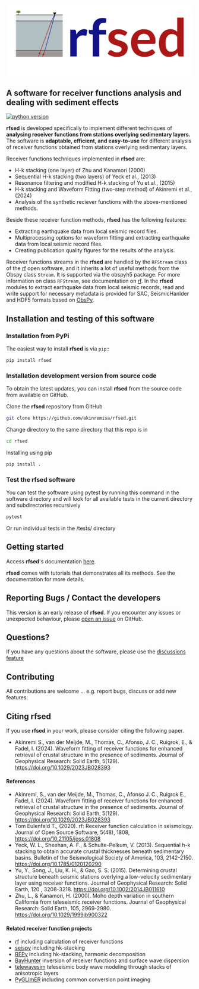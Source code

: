 <img src="docs/logo/rfsed_logo_horizontal.png" alt="rfsed logo" width="600"/>


## A software for receiver functions analysis and dealing with sediment effects 

[![python version](https://img.shields.io/pypi/pyversions/rf.svg)](https://python.org)


**rfsed** is developed specifically to implement different techniques of 
**analysing receiver functions from stations overlying sedimentary layers.** 
The software is **adaptable, efficient, and easy-to-use** for different 
analysis of receiver functions obtained from stations overlying sedimentary layers.

Receiver functions techniques implemented in **rfsed** are:
+ H-k stacking (one layer) of Zhu and Kanamori (2000)
+ Sequential H-k stacking (two layers) of Yeck et al., (2013)
+ Resonance filtering and modified H-k stacking of Yu et al., (2015)
+ H-k stacking and Waveform Fitting (two-step method) of Akinremi et al., (2024)
+ Analysis of the synthetic reciever functions with the above-mentioned methods.


Beside these receiver function methods, **rfsed** has the following features:
+ Extracting earthquake data from local seismic record files.
+ Multiprocessing options for waveform fitting and extracting earthquake 
data from local seismic record files.
+ Creating publication quality figures for the results of the analysis.


Receiver functions streams in the **rfsed** are handled by the `RFStream` class of the 
[rf](https://github.com/trichter/rf) open software, and it inherits a lot of useful 
methods from the Obspy class `Stream`. It is supported via the obspyh5 package. 
For more information on class `RFStream`, see documentation on 
[rf](https://rf.readthedocs.io/en/latest/). In the **rfsed** modules to extract earthquake 
data from local seismic records, read and write support for necessary metadata is 
provided for SAC, SeismicHanlder and HDF5 formats based on 
[ObsPy](https://github.com/obspy/obspy).




## Installation and testing of this software

### Installation from PyPi
The easiest way to install **rfsed** is via `pip`::

```bash
pip install rfsed
```

### Installation development version from source code
To obtain the latest updates, you can install **rfsed** from the source code from 
available on GitHub.

Clone the **rfsed** repository from GitHub
```bash
git clone https://github.com/akinremisa/rfsed.git
```
Change directory to the same directory that this repo is in
```bash
cd rfsed 
``` 
Installing using pip
```bash
pip install .
```
### Test the rfsed software
You can test the software using pytest by running this command in the software 
directory and will look for all available tests in the current directory and 
subdirectories recursively

```bash
pytest
```
Or run individual tests in the /tests/ directory

## Getting started
Access **rfsed**'s documentation [here](https://akinremisa.github.io/rfsed/).

**rfsed** comes with tutorials that demonstrates all its methods. See the documentation for  more details.

## Reporting Bugs / Contact the developers
This version is an early release of **rfsed**. If you encounter any issues or unexpected 
behaviour, please [open an issue](https://github.com/akinremisa/rfsed/issues/new) on GitHub.

## Questions?
If you have any questions about the software, please use the 
[discussions feature](https://github.com/akinremisa/rfsed/discussions/new/choose)

## Contributing
All contributions are welcome ... e.g. report bugs, discuss or add new features.

## Citing rfsed
If you use **rfsed** in your work, please consider citing the following paper.
+ Akinremi S., van der Meijde, M., Thomas, C., Afonso, J. C., Ruigrok, E., & Fadel, I. (2024). 
Waveform fitting of receiver functions for enhanced retrieval of crustal structure in the 
presence of sediments. Journal of Geophysical Research: Solid Earth, 5(129). https://doi.org/10.1029/2023JB028393

#### References
+ Akinremi, S., van der Meijde, M., Thomas, C., Afonso J. C., Ruigrok E., Fadel, I. (2024). 
Waveform fitting of receiver functions for enhanced retrieval of crustal structure in the 
presence of sediments. Journal of Geophysical Research: Solid Earth, 5(129). https://doi.org/10.1029/2023JB028393
+ Tom Eulenfeld T., (2020). rf: Receiver function calculation in seismology. Journal of Open Source Software, 5(48), 
1808, https://doi.org/10.21105/joss.01808
+ Yeck, W. L., Sheehan, A. F., & Schulte-Pelkum, V. (2013). Sequential h-k stacking to obtain accurate 
crustal thicknesses beneath sedimentary basins. Bulletin of the Seismological Society of America, 103, 
2142-2150. https://doi.org/10.1785/0120120290
+ Yu, Y., Song, J., Liu, K. H., & Gao, S. S. (2015). Determining crustal structure beneath seismic 
stations overlying a low-velocity sedimentary layer using receiver functions. Journal of Geophysical 
Research: Solid Earth, 120 , 3208-3218. https://doi.org/10.1002/2014JB011610
+ Zhu, L., & Kanamori, H. (2000). Moho depth variation in southern California from teleseismic 
receiver functions. Journal of Geophysical Research: Solid Earth, 105, 2969-2980. https://doi.org/10.1029/1999jb900322

#### Related receiver function projects
+ [rf](https://github.com/trichter/rf) including calculation of receiver functions
+ [seispy](https://github.com/xumi1993/seispy) including hk-stacking
+ [RFPy](https://github.com/paudetseis/RfPy) including hk-stacking, harmonic decomposition
+ [BayHunter](https://github.com/jenndrei/BayHunter) inversion of receiver functions and surface wave dispersion
+ [telewavesim](https://github.com/paudetseis/Telewavesim) teleseismic body wave modeling through stacks of anisotropic layers
+ [PyGLImER](https://github.com/PyGLImER/PyGLImER) including common conversion point imaging

